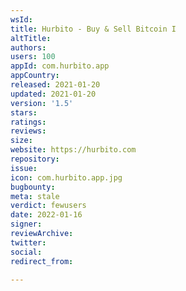```yaml
---
wsId: 
title: Hurbito - Buy & Sell Bitcoin I
altTitle: 
authors: 
users: 100
appId: com.hurbito.app
appCountry: 
released: 2021-01-20
updated: 2021-01-20
version: '1.5'
stars: 
ratings: 
reviews: 
size: 
website: https://hurbito.com
repository: 
issue: 
icon: com.hurbito.app.jpg
bugbounty: 
meta: stale
verdict: fewusers
date: 2022-01-16
signer: 
reviewArchive: 
twitter: 
social: 
redirect_from: 

---
```


